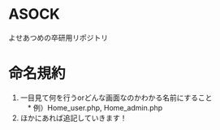 # ASOCK
よせあつめの卒研用リポジトリ
# 命名規約
1. 一目見て何を行うorどんな画面なのかわかる名前にすること<br>
　* 例）Home_user.php, Home_admin.php
2. ほかにあれば追記していきます！

